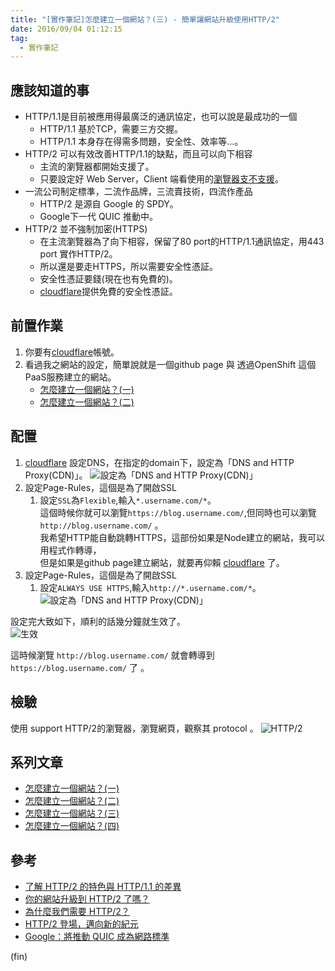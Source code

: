 ```yaml
---
title: "[實作筆記]怎麼建立一個網站？(三) - 簡單讓網站升級使用HTTP/2"
date: 2016/09/04 01:12:15 
tag:
  - 實作筆記
---
```


## 應該知道的事

- HTTP/1.1是目前被應用得最廣泛的通訊協定，也可以說是最成功的一個
  - HTTP/1.1 基於TCP，需要三方交握。
  - HTTP/1.1 本身存在得需多問題，安全性、效率等…。
- HTTP/2 可以有效改善HTTP/1.1的缺點，而且可以向下相容
  - 主流的瀏覽器都開始支援了。  
  - 只要設定好 Web Server，Client 端看使用的[瀏覽器支不支援](http://caniuse.com/#feat=http2)。
- 一流公司制定標準，二流作品牌，三流賣技術，四流作產品
  - HTTP/2 是源自 Google 的 SPDY。
  - Google下一代 QUIC 推動中。
- HTTP/2 並不強制加密(HTTPS)
  - 在主流瀏覽器為了向下相容，保留了80 port的HTTP/1.1通訊協定，用443 port 實作HTTP/2。
  - 所以還是要走HTTPS，所以需要安全性憑証。
  - 安全性憑証要錢(現在也有免費的)。
  - [cloudflare](https://www.cloudflare.com/)提供免費的安全性憑証。

## 前置作業

1. 你要有[cloudflare](https://www.cloudflare.com/)帳號。
2. 看過我之網站的設定，簡單說就是一個github page 與 透過OpenShift 這個 PaaS服務建立的網站。
    - [怎麼建立一個網站？(一)](https://blog.marsen.me/2016/08/21/setting_DNS_with_google/)
    - [怎麼建立一個網站？(二)](https://blog.marsen.me/2016/08/28/how_to_use_github_page/)

## 配置

1. [cloudflare](https://www.cloudflare.com/) 設定DNS，在指定的domain下，設定為「DNS and HTTP Proxy(CDN)」。
![設定為「DNS and HTTP Proxy(CDN)」](/images/090516_021242_AM.jpg)
2. 設定Page-Rules，這個是為了開啟SSL
    1. 設定`SSL`為`Flexible`,輸入`*.username.com/*`。  
這個時候你就可以瀏覽`https://blog.username.com/`,但同時也可以瀏覽`http://blog.username.com/` 。  
我希望HTTP能自動跳轉HTTPS，這部份如果是Node建立的網站，我可以用程式作轉導，  
但是如果是github page建立網站，就要再仰賴 [cloudflare](https://www.cloudflare.com/) 了。
3. 設定Page-Rules，這個是為了開啟SSL
    1. 設定`ALWAYS USE HTTPS`,輸入`http://*.username.com/*`。  
![設定為「DNS and HTTP Proxy(CDN)」](/images/090516_023252_AM.jpg)

設定完大致如下，順利的話幾分鐘就生效了。  
![生效](/images/090516_023554_AM.jpg)

這時候瀏覽 `http://blog.username.com/` 就會轉導到 `https://blog.username.com/` 了 。

## 檢驗

使用 support HTTP/2的瀏覽器，瀏覽網頁，觀察其 protocol 。
![HTTP/2](/images/090516_024550_AM.jpg)

## 系列文章

- [怎麼建立一個網站？(一)](https://blog.marsen.me/2016/08/21/2016/setting_DNS_with_google/)
- [怎麼建立一個網站？(二)](https://blog.marsen.me/2016/08/28/2016/how_to_use_github_page/)
- [怎麼建立一個網站？(三)](https://blog.marsen.me/2016/09/04/2016/http2_by_cloudflare/)
- [怎麼建立一個網站？(四)](https://blog.marsen.me/2020/10/22/2020/google_domain_forward_mail/)

## 參考

- [了解 HTTP/2 的特色與 HTTP/1.1 的差異](https://simular.co/knowledge/site-build/68-about-http2-and-http11.html)
- [你的網站升級到 HTTP/2 了嗎？](https://blog.alphacamp.co/2016/07/12/http2/)
- [為什麼我們需要 HTTP/2？](http://www.ithome.com.tw/voice/94371)
- [HTTP/2 登場，邁向新的紀元](http://www.ithome.com.tw/voice/94520)
- [Google：將推動 QUIC 成為網路標準](http://www.ithome.com.tw/news/95353)

(fin)

